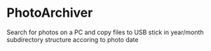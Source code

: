 # PhotoArchiver
Search for photos on a PC and copy files to USB stick in year/month subdirectory structure accoring to photo date

